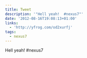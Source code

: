 ```yaml
---
title: Tweet
description: '"Hell yeah!  #nexus7"'
date: '2012-08-16T19:08:13+01:00'
links:
  - 'http://yfrog.com/od2xurfj'
tags:
  - nexus7
---
```

Hell yeah!  #nexus7
